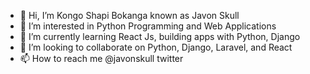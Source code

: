 - 👋 Hi, I’m Kongo Shapi Bokanga known as Javon Skull
- 👀 I’m interested in Python Programming and Web Applications
- 🌱 I’m currently learning React Js, building apps with Python, Django 
- 💞️ I’m looking to collaborate on Python, Django, Laravel, and React
- 📫 How to reach me @javonskull twitter

<!---
kongo02/kongo02 is a ✨ special ✨ repository because its `README.md` (this file) appears on your GitHub profile.
You can click the Preview link to take a look at your changes.
--->
